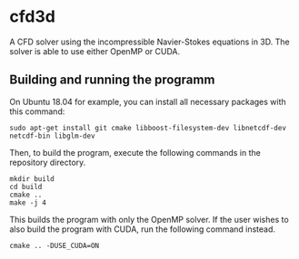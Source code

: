# cfd3d

A CFD solver using the incompressible Navier-Stokes equations in 3D.
The solver is able to use either OpenMP or CUDA.

## Building and running the programm

On Ubuntu 18.04 for example, you can install all necessary packages with this command:

```
sudo apt-get install git cmake libboost-filesystem-dev libnetcdf-dev netcdf-bin libglm-dev
```

Then, to build the program, execute the following commands in the repository directory.

```
mkdir build
cd build
cmake ..
make -j 4
```

This builds the program with only the OpenMP solver. If the user wishes to also build the program with CUDA, run the following command instead.

```
cmake .. -DUSE_CUDA=ON
```
